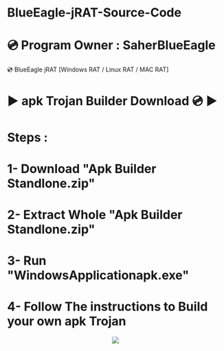# BlueEagle-jRAT-Source-Code
# 💿 Program Owner : SaherBlueEagle
💿 BlueEagle jRAT  [Windows RAT / Linux RAT / MAC RAT] 

# ▶️ apk Trojan Builder Download 💿 ▶️
# Steps :
# 1- Download "Apk Builder Standlone.zip"
# 2- Extract Whole "Apk Builder Standlone.zip"
# 3- Run "WindowsApplicationapk.exe"
# 4- Follow The instructions to Build your own apk Trojan
<p align="center">
<img src="https://raw.githubusercontent.com/SaherBlueEagle/BlueEagle_jRAT/master/screensj.png" ><br>

</p>
